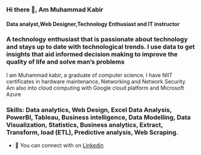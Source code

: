 
### Hi there 👋, Am Muhammad Kabir
#### Data analyst,Web Designer,Technology Enthusiast and IT instructor


### A technology enthusiast that is passionate about technology and stays up to date with technological trends. I use data to get insights that aid informed decision making to improve the quality of life and solve man’s problems
I am Muhammad kabir, a graduate of computer science, I have NIIT certificates in hardware maintenance, Networking and Network Security. Am also into cloud computing with Google cloud platform and Microsoft Azure


### Skills: Data analytics, Web Design, Excel Data Analysis, PowerBI, Tableau, Business intelligence, Data Modelling, Data Visualization, Statistics, Business analytics, Extract, Transform, load (ETL), Predictive analysis, Web Scraping.

- 🔭 You can connect with on [Linkedin](https://linkedin.com/in/mk185)


